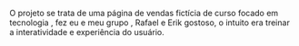 O projeto se trata de uma página de vendas fictícia  de curso focado em tecnologia , fez eu e meu grupo , Rafael e Erik gostoso, o intuito era treinar a interatividade e experiência do usuário.
